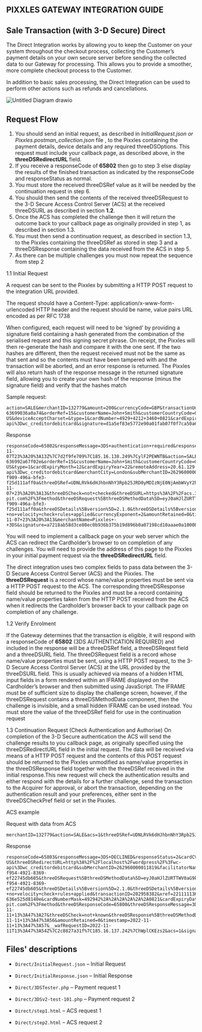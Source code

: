 
## PIXXLES GATEWAY INTEGRATION GUIDE  

## Sale Transaction (with 3-D Secure) Direct


The Direct Integration works by allowing you to keep the Customer on your system throughout the checkout process, collecting the Customer’s payment details on your own secure server before sending the collected data to our Gateway for processing. This allows you to provide a smoother, more complete checkout process to the Customer.

In addition to basic sales processing, the Direct Integration can be used to perform other actions such as refunds and cancellations.

  ![Untitled Diagram drawio](https://user-images.githubusercontent.com/72015387/200515722-6d3ad3ae-06b7-41a1-9adf-53ac87a3fcb9.png)



  

## Request Flow


1. You should send an initial request, as described in *InitialRequest.json or  Pixxles.postman_collection.json* file , to the Pixxles containing the payment details, device details and any required threeDSOptions. This request must include your callback page, as described above, in the **threeDSRedirectURL** field. 
2. If you receive a responseCode of **65802** then go to step 3 else display the results of the finished transaction as indicated by the responseCode and responseStatus as normal. 
3. You must store the received threeDSRef value as it will be needed by the continuation request in step 6. 
4. You should then send the contents of the received threeDSRequest to the 3-D Secure Access Control Server (ACS) at the received threeDSURL as described in section **1.2**. 
5. Once the ACS has completed the challenge then it will return the outcome back to your callback page as originally provided in step 1, as described in section 1.3.
6. You must then send a continuation request, as described in section 1.3, to the Pixxles containing the threeDSRef as stored in step 3 and a threeDSResponse containing the data received from the ACS in step 5. 
7.  As there can be multiple challenges you must now repeat the sequence from step 2


1.1 Initial Request

A request can be sent to the Pixxlex by submitting a HTTP POST request to the integration URL provided.
  
The request should have a Content-Type: application/x-www-form-urlencoded HTTP header and the request should be name, value pairs URL encoded as per RFC 1738

When configured, each request will need to be ‘signed’ by providing a signature field containing a hash generated from the combination of the serialised request and this signing secret phrase. On receipt, the Pixxles will then re-generate the hash and compare it with the one sent. If the two hashes are different, then the request received must not be the same as that sent and so the contents must have been tampered with and the transaction will be aborted, and an error response is returned. The Pixxles will also return hash of the response message in the returned signature field, allowing you to create your own hash of the response (minus the signature field) and verify that the hashes match

Sample request:
```plaintext
action=SALE&merchantID=132779&amount=200&currencyCode=GBP&transactionUnique=wc_order_BCJ725d5WNqFl-63699036a0a74&orderRef=15&customerName=John+Smith&customerCountryCode=GB&customerAddress=Flat+6+Primrose+Rise+347+Lavender+Road+Northampton+GB&customerCounty=&customerTown=Northampton&customerPostCode=NN17+8YG&customerEmail=test%40test.com&customerPhone=%2B442081264154&walletStore=Y&walletEnabled=Y&walletRequired=Y&deviceChannel=browser&deviceIdentity=Mozilla%2F5.0+%28Windows+NT+10.0%3B+Win64%3B+x64%29+AppleWebKit%2F537.36+%28KHTML%2C+like+Gecko%29+Chrome%2F107.0.0.0+Safari%2F537.36&deviceTimeZone=-120&deviceCapabilities=javascript&deviceScreenResolution=2752x1152x24&deviceAcceptContent=%2A%2F%2A&deviceAcceptEncoding=gzip%2C+deflate%2C+br&deviceAcceptLanguage=en-US&deviceAcceptCharset=&type=1&cardNumber=4929+4212+3460+0821&cardExpiryMonth=12&cardExpiryYear=22&cardCVV=356&remoteAddress=%3A%3A1&threeDSRedirectURL=http%3A%2F%2Flocalhost%2Fwordpress%2F%3Fwc-api%3Dwc_creditordebitcard&signature=d1a5ef83e5772e90a01fab07f0f7ca50a68a39e81c21e4fbeb91267867fc9368042410f59b68402cec4864b6f28708e2d6b6c06acaa9b1bfc69dc613344e7be0
```
Response
```plaintext
responseCode=65802&responseMessage=3DS+authentication+required&responseStatus=2&merchantCategoryCode=5965&merchantID=132779&caEnabled=N&rtsEnabled=Y&cftEnabled=N&cardCVVMandatory=Y&threeDSEnabled=Y&threeDSCheckPref=authenticated&threeDSPolicy=1&riskCheckEnabled=N&avscv2CheckEnabled=Y&addressCheckPref=matched&postcodeCheckPref=matched&cv2CheckPref=matched&surchargeEnabled=N&notifyEmailRequired=Y&customerReceiptsRequired=N&eReceiptsEnabled=N&processorType=acquirer&__wafRequestID=2022-11-07T23%3A20%3A13Z%7C7d2f9fe709%7C185.16.138.249%7CylF2PEWNTB&action=SALE&amount=200&currencyCode=826&transactionUnique=wc_order_BCJ725d5WNqFl-636992a67f02e&orderRef=15&customerName=John+Smith&customerCountryCode=GB&customerAddress=Flat+6+Primrose+Rise+347+Lavender+Road+Northampton+GB&customerTown=Northampton&customerPostCode=NN17+8YG&customerEmail=test%40test.com&customerPhone=%2B442081264154&walletStore=Y&walletEnabled=Y&walletRequired=Y&deviceChannel=browser&deviceIdentity=Mozilla%2F5.0+%28Windows+NT+10.0%3B+Win64%3B+x64%29+AppleWebKit%2F537.36+%28KHTML%2C+like+Gecko%29+Chrome%2F107.0.0.0+Safari%2F537.36&deviceTimeZone=-120&deviceCapabilities=javascript&deviceScreenResolution=2752x1152x24&deviceAcceptContent=%2A%2F%2A&deviceAcceptEncoding=gzip%2C+deflate%2C+br&deviceAcceptLanguage=en-US&type=1&cardExpiryMonth=12&cardExpiryYear=22&remoteAddress=20.61.129.8&threeDSRedirectURL=http%3A%2F%2Flocalhost%2Fwordpress%2F%3Fwc-api%3Dwc_creditordebitcard&merchantCity=London&subMerchantID=262960000011819&countryCode=826&requestorChallengeIndicator=04&facilitatorName=PIX&facilitatorID=10084515&requestID=636992ad0b96f&customerPostcode=NN17+8YG&initiator=consumer&state=received&requestMerchantID=132779&processMerchantID=132779&paymentMethod=card&cardType=Visa+Credit&cardTypeCode=VC&cardScheme=Visa&cardSchemeCode=VC&cardIssuer=BARCLAYS+BANK+UK+PLC&cardIssuerCountry=United+Kingdom&cardIssuerCountryCode=GBR&cardFlags=71237632&cardNumberMask=492942%2A%2A%2A%2A%2A%2A0821&cardNumberValid=Y&xref=22110723XY20RN13LH76KJG&cardExpiryDate=1222&threeDSVersion=2.1.0&threeDSEnrolled=Y&threeDSXID=422751f0-f909-496a-bfe3-f25d111aff0a&threeDSRef=UDNLRVk6dHJhbnNhY3Rpb25JRD0yMDIzNjE0NjAmbWVyY2hhbnRJRD0xMzI3NzkmX19saWZlX189MTY2Nzg2NTAxMw%3D%3D&transactionID=202361460&threeDSResponseCode=65802&threeDSResponseMessage=3DS+authentication+required&threeDSVETimestamp=2022-11-07+23%3A20%3A13&threeDSCheck=not+checked&threeDSURL=https%3A%2F%2Facs.3ds-pit.com%2F%3Fmethod&threeDSRequest%5BthreeDSMethodData%5D=eyJ0aHJlZURTTWV0aG9kTm90aWZpY2F0aW9uVVJMIjoiaHR0cDovL2xvY2FsaG9zdC93b3JkcHJlc3MvP3djLWFwaT13Y19jcmVkaXRvcmRlYml0Y2FyZCZ0aHJlZURTQWNzUmVzcG9uc2U9bWV0aG9kIiwidGhyZWVEU1NlcnZlclRyYW5zSUQiOiI0MjI3NTFmMC1mOTA5LTQ5NmEtYmZlMy1mMjVkMTExYWZmMGEifQ&threeDSDetails%5BtransID%5D=422751f0-f909-496a-bfe3-f25d111aff0a&threeDSDetails%5Bversion%5D=2.1.0&threeDSDetails%5Bversions%5D=2.1.0&threeDSDetails%5Bfallback%5D=N&threeDSDetails%5BissuerCountryCode%5D=826&threeDSDetails%5BacquirerCountryCode%5D=826&threeDSDetails%5Bpsd2Region%5D=Y&vcsResponseCode=0&vcsResponseMessage=Success+-+no+velocity+check+rules+applied&currencyExponent=2&amountRetained=0&timestamp=2022-11-07+23%3A20%3A13&merchantName=Pixxles+-+3DS&signature=a7218ab58d3ce80ec0b936b375b19d896b0a07198cd10aaae0a1000bdf91753e7089bdcf6ee0c9a2dbf13893c2c53b398ef9162b4809e0267c058c476e737905
```
You will need to implement a callback page on your web server which the ACS can redirect the Cardholder’s browser to on completion of any challenges. You will need to provide the address of this page to the Pixxles in your initial payment request via the **threeDSRedirectURL** field.

The direct integration uses two complex fields to pass data between the 3-D Secure Access Control Server (ACS) and the Pixxles. The **threeDSRequest** is a record whose name/value properties must be sent via a HTTP POST request to the ACS. The corresponding threeDSResponse field should be returned to the Pixxles and must be a record containing name/value properties taken from the HTTP POST received from the ACS when it redirects the Cardholder’s browser back to your callback page on completion of any challenge.

1.2 Verify Enrolment

If the Gateway determines that the transaction is eligible, it will respond with a responseCode of **65802** (3DS AUTHENTICATION REQUIRED) and included in the response will be a threeDSRef field, a threeDSReqest field and a threeDSURL field. The threeDSRequest field is a record whose name/value properties must be sent, using a HTTP POST request, to the 3-D Secure Access Control Server (ACS) at the URL provided by the 
threeDSURL field. This is usually achieved via means of a hidden HTML input fields in a form rendered within an IFRAME displayed on the Cardholder’s browser and then submitted using 
JavaScript. The IFRAME must be of sufficient size to display the challenge screen, however, if the threeDSRequest contains a threeDSMethodData component, then the challenge is invisible, and a small hidden IFRAME can be used instead. You must store the value of the threeDSRef field for use in the continuation request

1.3 Continuation Request (Check Authentication and Authorise)
On completion of the 3-D Secure authentication the ACS will send the challenge results to you callback page, as originally specified using the threeDSRedirectURL field in the initial request. The data will be received via means of a HTTP POST request and the contents of this POST request should be returned to the Pixxles unmodified as name/value properties in the threeDSResponse field together with the threeDSRef received in the initial response.This new request will check the authentication results and either respond with the details for a further challenge, send the transaction to the Acquirer for approval, or abort the transaction, depending on the authentication result and your preferences, either sent in the threeDSCheckPref field  or set in the Pixxles.

ACS example

Request with data from ACS

```plaintext
merchantID=132779&action=SALE&acs=1&threeDSRef=UDNLRVk6dHJhbnNhY3Rpb25JRD0yMDI5NTgzODImbWVyY2hhbnRJRD0xMzI3NzkmX19saWZlX189MTY2ODE3NjI0Nw%3D%3D&threeDSResponse%5BthreeDSMethodData%5D=eyJ0aHJlZURTTWV0aG9kTm90aWZpY2F0aW9uVVJMIjoiaHR0cDovL2xvY2FsaG9zdC93b3JkcHJlc3MvP3djLWFwaT13Y19jcmVkaXRvcmRlYml0Y2FyZCZ0aHJlZURTQWNzUmVzcG9uc2U9bWV0aG9kIiwidGhyZWVEU1NlcnZlclRyYW5zSUQiOiI3ZmE3MjA0Ni1mOTU0LTQ5MjEtODM2OS1lZjIyNzQ1ZGI2MDUifQ&signature=14c41ecb303d48917f306d354a4ed69578ac48113f4cecfd1e6472698c1568bc1377445f2236be107a2266156a9ee02a9db7ab73c9c47473e0501f9d3b3d727e
```

Response

```plaintext
responseCode=65803&responseMessage=3DS+DECLINED&responseStatus=2&cardCVVMandatory=Y&threeDSPolicy=1&threeDSVersion=2.1.0&merchantCategoryCode=5965&customerReceiptsRequired=N&cv2CheckPref=matched&addressCheckPref=matched&postcodeCheckPref=matched&threeDSCheckPref=authenticated&merchantID=132779&caEnabled=N&rtsEnabled=Y&cftEnabled=N&threeDSEnabled=Y&riskCheckEnabled=N&avscv2CheckEnabled=Y&surchargeEnabled=N&notifyEmailRequired=Y&eReceiptsEnabled=N&processorType=acquirer&deviceChannel=browser&deviceIdentity=Mozilla%2F5.0+%28Windows+NT+10.0%3B+Win64%3B+x64%29+AppleWebKit%2F537.36+%28KHTML%2C+like+Gecko%29+Chrome%2F107.0.0.0+Safari%2F537.36&deviceTimeZone=-120&deviceCapabilities=javascript&deviceScreenResolution=2752x1152x24&deviceAcceptContent=%2A%2F%2A&deviceAcceptEncoding=gzip%2C+deflate%2C+br&deviceAcceptLanguage=en-US&threeDSRedirectURL=http%3A%2F%2Flocalhost%2Fwordpress%2F%3Fwc-api%3Dwc_creditordebitcard&subMerchantID=262960000011819&facilitatorName=PIX&facilitatorID=10084515&initiator=consumer&requestMerchantID=132779&processMerchantID=132779&paymentMethod=card&cardType=Visa+Credit&cardTypeCode=VC&cardScheme=Visa&cardSchemeCode=VC&cardIssuer=BARCLAYS+BANK+UK+PLC&cardIssuerCountry=United+Kingdom&cardIssuerCountryCode=GBR&cardFlags=71237632&cardNumberValid=Y&threeDSXID=7fa72046-f954-4921-8369-ef22745db605&threeDSRequest%5BthreeDSMethodData%5D=eyJ0aHJlZURTTWV0aG9kTm90aWZpY2F0aW9uVVJMIjoiaHR0cDovL2xvY2FsaG9zdC93b3JkcHJlc3MvP3djLWFwaT13Y19jcmVkaXRvcmRlYml0Y2FyZCZ0aHJlZURTQWNzUmVzcG9uc2U9bWV0aG9kIiwidGhyZWVEU1NlcnZlclRyYW5zSUQiOiI3ZmE3MjA0Ni1mOTU0LTQ5MjEtODM2OS1lZjIyNzQ1ZGI2MDUifQ&threeDSDetails%5BtransID%5D=7fa72046-f954-4921-8369-ef22745db605&threeDSDetails%5Bversion%5D=2.1.0&threeDSDetails%5Bversions%5D=2.1.0&threeDSDetails%5Bfallback%5D=N&threeDSDetails%5BissuerCountryCode%5D=826&threeDSDetails%5BacquirerCountryCode%5D=826&threeDSDetails%5Bpsd2Region%5D=Y&threeDSDetails%5BtransactionStatus%5D=E&threeDSDetails%5BtransactionStatusReason%5D=203%3A+Data+element+is+invalid.+notificationURL&vcsResponseCode=0&vcsResponseMessage=Success+-+no+velocity+check+rules+applied&transactionID=202958382&xref=22111113HS47FF27BP15TXH&state=finished&remoteAddress=109.237.2.126&action=SALE&type=1&countryCode=826&currencyCode=826&currencyExponent=2&currencySymbol=%C2%A3&amount=100&orderRef=25&transactionUnique=wc_order_OANPWnhF0g6wb-636e525d8140e&cardNumberMask=492942%2A%2A%2A%2A%2A%2A0821&cardExpiryDate=1222&cardExpiryMonth=12&cardExpiryYear=22&customerName=John+Smith&customerAddress=Flat+6+Primrose+Rise+347+Lavender+Road+Northampton+GB&customerTown=Northampton&customerPostcode=NN17+8YG&customerCountryCode=GB&customerPhone=%2B442081264154&customerEmail=test%40test.com&threeDSEnrolled=Y&threeDSURL=https%3A%2F%2Facs.3ds-pit.com%2F%3Fmethod&threeDSResponseCode=65800&threeDSResponseMessage=3DS+authentication+error&threeDSVETimestamp=2022-11-11+13%3A47%3A27&threeDSCheck=not+known&threeDSResponse%5BthreeDSMethodData%5D=eyJ0aHJlZURTTWV0aG9kTm90aWZpY2F0aW9uVVJMIjoiaHR0cDovL2xvY2FsaG9zdC93b3JkcHJlc3MvP3djLWFwaT13Y19jcmVkaXRvcmRlYml0Y2FyZCZ0aHJlZURTQWNzUmVzcG9uc2U9bWV0aG9kIiwidGhyZWVEU1NlcnZlclRyYW5zSUQiOiI3ZmE3MjA0Ni1mOTU0LTQ5MjEtODM2OS1lZjIyNzQ1ZGI2MDUifQ&requestID=636e528b95e2a&threeDSAuthenticated=E&threeDSCATimestamp=2022-11-11+13%3A47%3A56&amountRetained=0&timestamp=2022-11-11+13%3A47%3A57&__wafRequestID=2022-11-11T13%3A47%3A54Z%7C2c8827a31f%7C185.16.137.242%7ChWplCKEzs2&acs=1&signature=39b9949833eb690297f3506ae5d7c4a2b9a2b7b538378422cfaad9c4708b3b27303db498074cfc9a4f3fc48022174f236f32b11b1b87a35ce35cc00ff4707bf5
```


## Files' descriptions  

-  `Direct/InitialRequest.json` – Initial Request

-  `Direct/InitialResponse.json` – Initial Response

-  `Direct/3DSTester.php` – Payment request 1

-  `Direct/3DSv2-test-101.php` – Payment request 2

-  `Direct/step1.html` – ACS request 1

-  `Direct/step2.html` – ACS request 2

